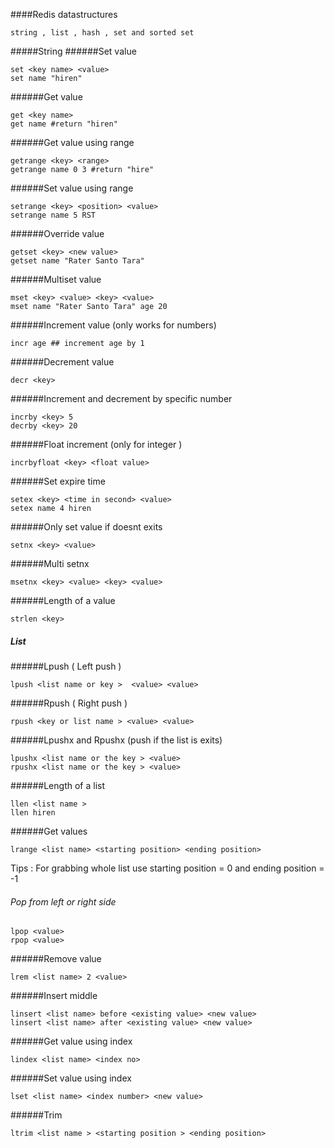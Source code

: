 ####Redis datastructures
```
string , list , hash , set and sorted set
```
#####String
######Set value
```
set <key name> <value>
set name "hiren"
```
######Get value
```
get <key name>
get name #return "hiren"
```
######Get value using range
```
getrange <key> <range>
getrange name 0 3 #return "hire"
```
######Set value using range
```
setrange <key> <position> <value> 
setrange name 5 RST
```
######Override value
```
getset <key> <new value>
getset name "Rater Santo Tara"
```
######Multiset value
```
mset <key> <value> <key> <value>
mset name "Rater Santo Tara" age 20
```
######Increment value (only works for numbers)
```
incr age ## increment age by 1
```
######Decrement value
```
decr <key>
```
######Increment and decrement by specific number
```
incrby <key> 5
decrby <key> 20
```
######Float increment (only for integer )
```
incrbyfloat <key> <float value> 
```
######Set expire time
```
setex <key> <time in second> <value>
setex name 4 hiren
```
######Only set value if doesnt exits
```
setnx <key> <value>
```
######Multi setnx
```
msetnx <key> <value> <key> <value>
```
######Length of a value
```
strlen <key>
```

##### List
######Lpush ( Left push )
```
lpush <list name or key >  <value> <value>
```
######Rpush ( Right push )
```
rpush <key or list name > <value> <value>
```
######Lpushx and Rpushx (push if the list is exits)
```
lpushx <list name or the key > <value>
rpushx <list name or the key > <value>
```
######Length of a list
```
llen <list name >
llen hiren
```
######Get values
```
lrange <list name> <starting position> <ending position>
```
Tips : For grabbing whole list use starting position = 0 and ending position = -1 

###### Pop from left or right side
```
lpop <value>
rpop <value>
```
######Remove value
```
lrem <list name> 2 <value>
```
######Insert middle 
```
linsert <list name> before <existing value> <new value>
linsert <list name> after <existing value> <new value>
```
######Get value using index
```
lindex <list name> <index no>
```
######Set value using index
```
lset <list name> <index number> <new value>
```
######Trim
```
ltrim <list name > <starting position > <ending position>
```

















